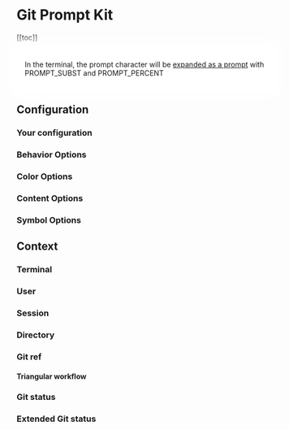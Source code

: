 # Git Prompt Kit

<!-- <GitPromptKit></GitPromptKit> -->

[[toc]]

<div style="
  background: white;
  box-shadow: 0 0 1rem 1rem white;
  padding: 0.5rem 1rem;
  position: sticky; 
  top: var(--navbar-height);
">
  <PromptComponent/>

In the terminal, the prompt character will be [expanded as a prompt](https://zsh.sourceforge.io/Doc/Release/Prompt-Expansion.html) with PROMPT_SUBST and PROMPT_PERCENT

</div>

## Configuration

### Your configuration

<ConfigComponent/>

<ResetOptionsComponent/>

### Behavior Options

<OptionsConfigurationComponent group="behavior"/>

### Color Options

<OptionsConfigurationComponent group="color"/>

### Content Options

<OptionsConfigurationComponent group="content"/>

### Symbol Options

<OptionsConfigurationComponent group="symbol"/>

<ResetOptionsComponent/>

## Context

### Terminal

<ContextConfigurationComponent group="Terminal"/>

### User

<ContextConfigurationComponent group="User"/>

### Session

<ContextConfigurationComponent group="Session"/>

### Directory

<ContextConfigurationComponent group="Directory"/>

### Git ref

<ContextConfigurationComponent group="Git ref"/>

#### Triangular workflow

<ContextConfigurationComponent group="Git push ref"/>

### Git status

<ContextConfigurationComponent group="Git status"/>

### Extended Git status

<ContextConfigurationComponent group="Extended Git status"/>
